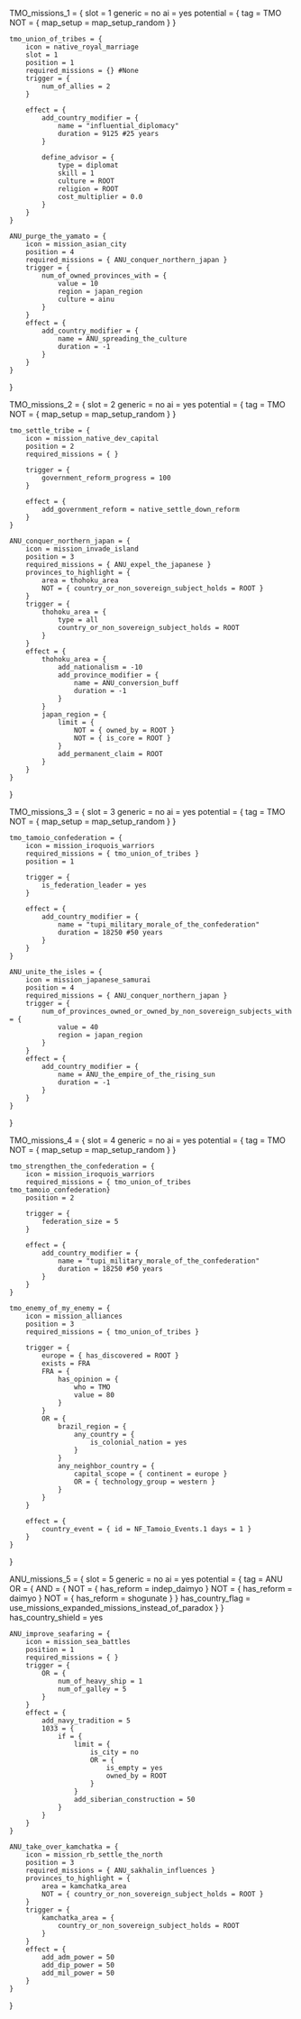 TMO_missions_1 = {
	slot = 1
	generic = no
	ai = yes
	potential = {
		tag = TMO
		NOT = { map_setup = map_setup_random }
	}
	
	tmo_union_of_tribes = {
		icon = native_royal_marriage
		slot = 1
		position = 1
		required_missions = {} #None
		trigger = {
			num_of_allies = 2
		}
		
		effect = {
			add_country_modifier = {
				name = "influential_diplomacy"
				duration = 9125 #25 years
			}
			
			define_advisor = {
				type = diplomat
				skill = 1
				culture = ROOT
				religion = ROOT
				cost_multiplier = 0.0
			}
		}
	}
	
	ANU_purge_the_yamato = {
		icon = mission_asian_city
		position = 4
		required_missions = { ANU_conquer_northern_japan }
		trigger = {
			num_of_owned_provinces_with = {
				value = 10
				region = japan_region
				culture = ainu
			}
		}
		effect = {
			add_country_modifier = {
				name = ANU_spreading_the_culture
				duration = -1
			}
		}
	}
}

TMO_missions_2 = {
	slot = 2
	generic = no
	ai = yes
	potential = {
		tag = TMO
		NOT = { map_setup = map_setup_random }
	}
	
	tmo_settle_tribe = {
		icon = mission_native_dev_capital
		position = 2
		required_missions = { }
		
		trigger = {
			government_reform_progress = 100
		}
		
		effect = {
			add_government_reform = native_settle_down_reform
		}
	}
	
	ANU_conquer_northern_japan = {
		icon = mission_invade_island
		position = 3
		required_missions = { ANU_expel_the_japanese }
		provinces_to_highlight = {
			area = thohoku_area
			NOT = { country_or_non_sovereign_subject_holds = ROOT }
		}
		trigger = {
			thohoku_area = {
				type = all
				country_or_non_sovereign_subject_holds = ROOT
			}
		}
		effect = {
			thohoku_area = {
				add_nationalism = -10
				add_province_modifier = {
					name = ANU_conversion_buff
					duration = -1
				}
			}
			japan_region = {
				limit = {
					NOT = { owned_by = ROOT }
					NOT = { is_core = ROOT }
				}
				add_permanent_claim = ROOT
			}
		}
	}
}

TMO_missions_3 = {
	slot = 3
	generic = no
	ai = yes
	potential = {
		tag = TMO
		NOT = { map_setup = map_setup_random }
	}
	
	tmo_tamoio_confederation = {
		icon = mission_iroquois_warriors
		required_missions = { tmo_union_of_tribes }
		position = 1
		
		trigger = {
			is_federation_leader = yes
		}
		
		effect = {
			add_country_modifier = {
				name = "tupi_military_morale_of_the_confederation"
				duration = 18250 #50 years
			}
		}
	}
	
	ANU_unite_the_isles = {
		icon = mission_japanese_samurai
		position = 4
		required_missions = { ANU_conquer_northern_japan }
		trigger = {
			num_of_provinces_owned_or_owned_by_non_sovereign_subjects_with = {
				value = 40
				region = japan_region
			}
		}
		effect = {
			add_country_modifier = {
				name = ANU_the_empire_of_the_rising_sun
				duration = -1
			}
		}
	}
}

TMO_missions_4 = {
	slot = 4
	generic = no
	ai = yes
	potential = {
		tag = TMO
		NOT = { map_setup = map_setup_random }
	}
	
	tmo_strengthen_the_confederation = {
		icon = mission_iroquois_warriors
		required_missions = { tmo_union_of_tribes tmo_tamoio_confederation}
		position = 2
		
		trigger = {
			federation_size = 5
		}
		
		effect = {
			add_country_modifier = {
				name = "tupi_military_morale_of_the_confederation"
				duration = 18250 #50 years
			}
		}
	}
	
	tmo_enemy_of_my_enemy = {
		icon = mission_alliances
		position = 3
		required_missions = { tmo_union_of_tribes }
		
		trigger = {
			europe = { has_discovered = ROOT }
			exists = FRA
			FRA = {
				has_opinion = {
					who = TMO
					value = 80
				}
			}
			OR = {
				brazil_region = {
					any_country = {
						is_colonial_nation = yes
					}
				}
				any_neighbor_country = {
					capital_scope = { continent = europe }
					OR = { technology_group = western }
				}
			}
		}
		
		effect = {
			country_event = { id = NF_Tamoio_Events.1 days = 1 }
		}
	}
}

ANU_missions_5 = {
	slot = 5
	generic = no
	ai = yes
	potential = {
		tag = ANU
		OR = {
			AND = {
				NOT = { has_reform = indep_daimyo }
				NOT = { has_reform = daimyo }
				NOT = { has_reform = shogunate }
			}
			has_country_flag = use_missions_expanded_missions_instead_of_paradox
		}
	}
	has_country_shield = yes
	
	ANU_improve_seafaring = {
		icon = mission_sea_battles
		position = 1
		required_missions = { }
		trigger = {
			OR = {
				num_of_heavy_ship = 1
				num_of_galley = 5
			}
		}
		effect = {
			add_navy_tradition = 5
			1033 = {
				if = {
					limit = {
						is_city = no
						OR = {
							is_empty = yes
							owned_by = ROOT
						}
					}
					add_siberian_construction = 50
				}
			}
		}
	}
	
	ANU_take_over_kamchatka = {
		icon = mission_rb_settle_the_north
		position = 3
		required_missions = { ANU_sakhalin_influences }
		provinces_to_highlight = {
			area = kamchatka_area
			NOT = { country_or_non_sovereign_subject_holds = ROOT }
		}
		trigger = {
			kamchatka_area = {
				country_or_non_sovereign_subject_holds = ROOT
			}
		}
		effect = {
			add_adm_power = 50
			add_dip_power = 50
			add_mil_power = 50
		}
	}
}